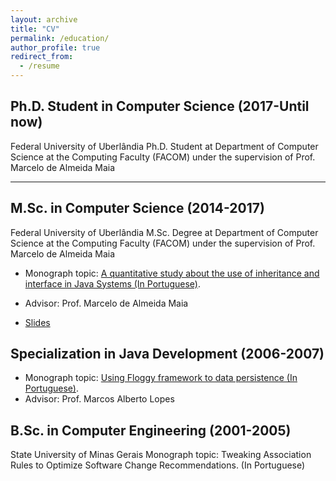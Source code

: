 ```yaml
---
layout: archive
title: "CV"
permalink: /education/
author_profile: true
redirect_from:
  - /resume
---
```


Ph.D. Student in Computer Science (2017-Until now)
---

Federal University of Uberlândia
Ph.D. Student at Department of Computer Science at the Computing Faculty (FACOM) under the supervision of Prof. Marcelo de Almeida Maia

--- 

M.Sc. in Computer Science (2014-2017)
---
Federal University of Uberlândia
M.Sc. Degree at Department of Computer Science at the Computing Faculty (FACOM) under the supervision of Prof. Marcelo de Almeida Maia

- Monograph topic: [A quantitative study about the use of inheritance and interface in Java Systems (In Portuguese)](https://carloseduardoxp.github.io/files/msc-monograph.pdf).
- Advisor: Prof. Marcelo de Almeida Maia

- [Slides](https://carloseduardoxp.github.io/files/msc-slides.pdf)

Specialization in Java Development (2006-2007)
---

- Monograph topic: [Using Floggy framework to data persistence (In Portuguese)](https://carloseduardoxp.github.io/files/specialization-finalwork.pdf).
- Advisor: Prof. Marcos Alberto Lopes


B.Sc. in Computer Engineering (2001-2005)
---
State University of Minas Gerais
Monograph topic: Tweaking Association Rules to Optimize Software Change Recommendations. (In Portuguese)

